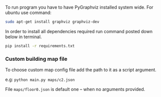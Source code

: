 To run program you have to have PyGraphviz installed system wide. For ubuntu use command:
```bash
sudo apt-get install graphviz graphviz-dev
```

In order to install all dependencies required run command posted down below in terminal.

```bash
pip install -r requirements.txt
```

### Custom building map file

To choose custom map config file add the path to it as a script argument.

e.g: `python main.py maps/c2.json`

File `maps/floor0.json` is default one – when no arguments provided.